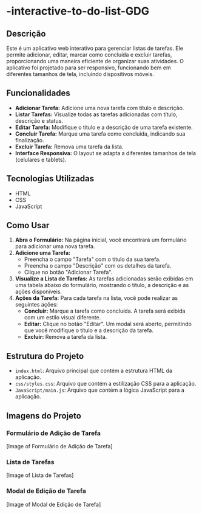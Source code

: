 # -interactive-to-do-list-GDG

## Descrição

Este é um aplicativo web interativo para gerenciar listas de tarefas. Ele permite adicionar, editar, marcar como concluída e excluir tarefas, proporcionando uma maneira eficiente de organizar suas atividades. O aplicativo foi projetado para ser responsivo, funcionando bem em diferentes tamanhos de tela, incluindo dispositivos móveis.

## Funcionalidades

* **Adicionar Tarefa:** Adicione uma nova tarefa com título e descrição.
* **Listar Tarefas:** Visualize todas as tarefas adicionadas com título, descrição e status.
* **Editar Tarefa:** Modifique o título e a descrição de uma tarefa existente.
* **Concluir Tarefa:** Marque uma tarefa como concluída, indicando sua finalização.
* **Excluir Tarefa:** Remova uma tarefa da lista.
* **Interface Responsiva:** O layout se adapta a diferentes tamanhos de tela (celulares e tablets).

## Tecnologias Utilizadas

* HTML
* CSS
* JavaScript

## Como Usar

1.  **Abra o Formulário:** Na página inicial, você encontrará um formulário para adicionar uma nova tarefa.
2.  **Adicione uma Tarefa:**
    * Preencha o campo "Tarefa" com o título da sua tarefa.
    * Preencha o campo "Descrição" com os detalhes da tarefa.
    * Clique no botão "Adicionar Tarefa".
3.  **Visualize a Lista de Tarefas:** As tarefas adicionadas serão exibidas em uma tabela abaixo do formulário, mostrando o título, a descrição e as ações disponíveis.
4.  **Ações da Tarefa:** Para cada tarefa na lista, você pode realizar as seguintes ações:
    * **Concluir:** Marque a tarefa como concluída. A tarefa será exibida com um estilo visual diferente.
    * **Editar:** Clique no botão "Editar". Um modal será aberto, permitindo que você modifique o título e a descrição da tarefa.
    * **Excluir:** Remova a tarefa da lista.

## Estrutura do Projeto

* `index.html`: Arquivo principal que contém a estrutura HTML da aplicação.
* `css/styles.css`: Arquivo que contém a estilização CSS para a aplicação.
* `JavaScript/main.js`: Arquivo que contém a lógica JavaScript para a aplicação.

## Imagens do Projeto

### Formulário de Adição de Tarefa

\[Image of Formulário de Adição de Tarefa]

### Lista de Tarefas

\[Image of Lista de Tarefas]

### Modal de Edição de Tarefa

\[Image of Modal de Edição de Tarefa]
